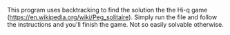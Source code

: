 This program uses backtracking to find the solution the the Hi-q game (https://en.wikipedia.org/wiki/Peg_solitaire). Simply run the file and follow the instructions and you'll finish the game. Not so easily solvable otherwise.
